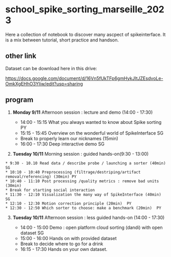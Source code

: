 # school_spike_sorting_marseille_2023

Here a collection of notebook to discover many ascpect of spikeinterface.
It is a mix between tutorial, short practice and handson.


## other link

Dataset can be download here in this drive:

https://docs.google.com/document/d/16Vn5fUkTFp6gmHykJItJZEsdvoLe-OmkXgEHhO3Yliw/edit?usp=sharing


## program


 1. **Monday 9/11** Afternoon session : lecture and demo (14:00 - 17:30)

    * 14:00 - 15:15 What you always wanted to know about Spike sorting PY
    * 15:15 - 15:45 Overview on the wonderful world of SpikeInterface SG
    * Break to properly learn our nicknames (15min)
    * 16:00 -  17:30 Deep interactive demo SG
	


  2. **Tuesday 10/11** Morning session : guided hands-on(9:30 - 13:00)

    * 9:30 - 10.10 Read data / describe probe / launching a sorter (40min) SG
    * 10:10 - 10:40 Preprocessing (filtrage/destriping/artifact removal/referencing) (30min) PY
    * 10:40 - 11:10 Post processing /quality metrics : remove bad units (30min)
    * Break for starting social interaction
    * 11:30 - 12:10 Visualization the many way of SpikeInterface (40min) SG
    * 12:10 - 12:30 Motion correction principle (20min)  PY
    * 12:30 - 12:50 Which sorter to choose: make a benchmark (20min)  PY


3. **Tuesday 10/11** Afternoon session : less guided hands-on (14:00 - 17:30)

    * 14:00 - 15:00 Demo : open platform cloud sorting (dandi)  with open dataset SG
    * 15:00 - 16:00 Hands on with provided dataset
    * Break to decide where to go for a drink
    * 16:15 - 17:30 Hands on your own dataset.

    
